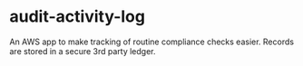 # audit-activity-log
An AWS app to make tracking of routine compliance checks easier. Records are stored in a secure 3rd party ledger.
